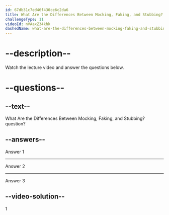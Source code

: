 ```yaml
---
id: 67db31c7ed46f430ce6c2da6
title: What Are the Differences Between Mocking, Faking, and Stubbing?
challengeType: 11
videoId: nVAaxZ34khk
dashedName: what-are-the-differences-between-mocking-faking-and-stubbing
---
```


# --description--

Watch the lecture video and answer the questions below.

# --questions--

## --text--

What Are the Differences Between Mocking, Faking, and Stubbing?  question?

## --answers--

Answer 1

---

Answer 2

---

Answer 3

## --video-solution--

1

